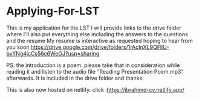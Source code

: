 # Applying-For-LST
This is my application for the LST
I will provide links to the drive folder where I'll also put everything else including the answers to the questions and the resume 
My resume is interactive as requested
hoping to hear from you soon
https://drive.google.com/drive/folders/1rAcInXL9QFllU-bvYNg4jcCs56c6WeOJ?usp=sharing

PS: the introduction is a poem. please take that in consideration while reading it and listen to the audio file "Reading Presentation Poem.mp3" afterwards. It is included in the drive folder and thanks.

This is also now hosted on netlify. click :https://ibrahimd-cv.netlify.app/
